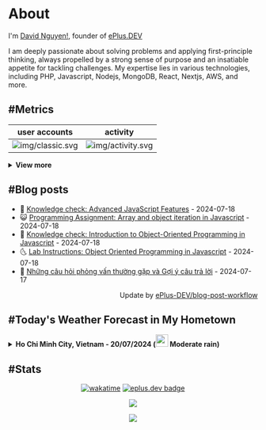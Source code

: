 # About

I'm [David Nguyen!](https://github.com/hoangsvit), founder of [ePlus.DEV](https://eplus.dev)

I am deeply passionate about solving problems and applying first-principle thinking, always propelled by a strong sense
of purpose and an insatiable appetite for tackling challenges. My expertise lies in various technologies, including PHP,
Javascript, Nodejs, MongoDB, React, Nextjs, AWS, and more.

## #Metrics

| user accounts | activity |
| ------------- | ------------- |
| ![img/classic.svg](https://metrics.eplus.dev//img/classic.svg) | ![img/activity.svg](https://metrics.eplus.dev//img/activity.svg) |

<details>
  <summary><b>View more</b></summary>

  | wakatime | languages |
  | ------------- | ------------- |
  | ![img/wakatime.svg](https://metrics.eplus.dev//img/wakatime.svg) | ![img/languages.svg](https://metrics.eplus.dev//img/languages.svg) |

  | achievements | followers |
  | ------------- | ------------- |
  | ![img/achievements.compact.svg](https://metrics.eplus.dev/img/achievements.compact.svg) | ![img/people.followers.svg](https://metrics.eplus.dev//img/people.followers.svg) |
</details>

## #Blog posts
- 🧰 [Knowledge check: Advanced JavaScript Features](https://eplus.dev/knowledge-check-advanced-javascript-features) - 2024-07-18 
- 😺 [Programming Assignment: Array and object iteration in Javascript](https://eplus.dev/programming-assignment-array-and-object-iteration-in-javascript) - 2024-07-18 
- 🗽 [Knowledge check: Introduction to Object-Oriented Programming in Javascript](https://eplus.dev/knowledge-check-introduction-to-object-oriented-programming-in-javascript) - 2024-07-18 
- 🌜 [Lab Instructions: Object Oriented Programming in Javascript](https://eplus.dev/lab-instructions-object-oriented-programming-in-javascript) - 2024-07-18 
- 📝 [Những câu hỏi phỏng vấn thường gặp và Gợi ý câu trả lời](https://eplus.dev/nhung-cau-hoi-phong-van-thuong-gap-va-goi-y-cau-tra-loi) - 2024-07-17 

<div align="right">
  Update by <a target="_blank"
    href="https://github.com/ePlus-DEV/blog-post-workflow">ePlus-DEV/blog-post-workflow</a>
</div>

## #Today's Weather Forecast in My Hometown



<details>
  <summary><b>Ho Chi Minh City, Vietnam - 20/07/2024 (<img src="https://cdn.weatherapi.com/weather/64x64/day/302.png" width="25" /> Moderate rain)</b></summary>


<table>
    <tr>
        <th>Hour</th>
        <td>00:00</td><td>01:00</td><td>02:00</td><td>03:00</td><td>04:00</td><td>05:00</td><td>06:00</td><td>07:00</td><td>08:00</td><td>09:00</td><td>10:00</td><td>11:00</td><td>12:00</td><td>13:00</td><td>14:00</td><td>15:00</td><td>16:00</td><td>17:00</td><td>18:00</td><td>19:00</td><td>20:00</td><td>21:00</td><td>22:00</td><td>23:00</td>
    </tr>
    <tr>
        <th>Weather</th>
        <td><img src="https://cdn.weatherapi.com/weather/64x64/night/176.png"></img></td><td><img src="https://cdn.weatherapi.com/weather/64x64/night/176.png"></img></td><td><img src="https://cdn.weatherapi.com/weather/64x64/night/119.png"></img></td><td><img src="https://cdn.weatherapi.com/weather/64x64/night/176.png"></img></td><td><img src="https://cdn.weatherapi.com/weather/64x64/night/266.png"></img></td><td><img src="https://cdn.weatherapi.com/weather/64x64/night/266.png"></img></td><td><img src="https://cdn.weatherapi.com/weather/64x64/day/296.png"></img></td><td><img src="https://cdn.weatherapi.com/weather/64x64/day/296.png"></img></td><td><img src="https://cdn.weatherapi.com/weather/64x64/day/266.png"></img></td><td><img src="https://cdn.weatherapi.com/weather/64x64/day/176.png"></img></td><td><img src="https://cdn.weatherapi.com/weather/64x64/day/353.png"></img></td><td><img src="https://cdn.weatherapi.com/weather/64x64/day/266.png"></img></td><td><img src="https://cdn.weatherapi.com/weather/64x64/day/353.png"></img></td><td><img src="https://cdn.weatherapi.com/weather/64x64/day/296.png"></img></td><td><img src="https://cdn.weatherapi.com/weather/64x64/day/296.png"></img></td><td><img src="https://cdn.weatherapi.com/weather/64x64/day/296.png"></img></td><td><img src="https://cdn.weatherapi.com/weather/64x64/day/353.png"></img></td><td><img src="https://cdn.weatherapi.com/weather/64x64/day/296.png"></img></td><td><img src="https://cdn.weatherapi.com/weather/64x64/day/353.png"></img></td><td><img src="https://cdn.weatherapi.com/weather/64x64/night/266.png"></img></td><td><img src="https://cdn.weatherapi.com/weather/64x64/night/143.png"></img></td><td><img src="https://cdn.weatherapi.com/weather/64x64/night/263.png"></img></td><td><img src="https://cdn.weatherapi.com/weather/64x64/night/263.png"></img></td><td><img src="https://cdn.weatherapi.com/weather/64x64/night/176.png"></img></td>
    </tr>
    <tr>
        <th>Condition</th>
        <td width="200px">Patchy rain nearby</td><td width="200px">Patchy rain nearby</td><td width="200px">Cloudy </td><td width="200px">Patchy rain nearby</td><td width="200px">Light drizzle</td><td width="200px">Light drizzle</td><td width="200px">Light rain</td><td width="200px">Light rain</td><td width="200px">Light drizzle</td><td width="200px">Patchy rain nearby</td><td width="200px">Light rain shower</td><td width="200px">Light drizzle</td><td width="200px">Light rain shower</td><td width="200px">Light rain</td><td width="200px">Light rain</td><td width="200px">Light rain</td><td width="200px">Light rain shower</td><td width="200px">Light rain</td><td width="200px">Light rain shower</td><td width="200px">Light drizzle</td><td width="200px">Mist</td><td width="200px">Patchy light drizzle</td><td width="200px">Patchy light drizzle</td><td width="200px">Patchy rain nearby</td>
    </tr>
    <tr>
        <th>Temperature</th>
        <td>24 °C</td><td>23.9 °C</td><td>23.9 °C</td><td>23.9 °C</td><td>23.8 °C</td><td>23.8 °C</td><td>23.9 °C</td><td>24 °C</td><td>24.2 °C</td><td>24.8 °C</td><td>25.2 °C</td><td>25.8 °C</td><td>26.7 °C</td><td>25.1 °C</td><td>24.6 °C</td><td>24.5 °C</td><td>24.6 °C</td><td>24.3 °C</td><td>24.1 °C</td><td>24 °C</td><td>23.9 °C</td><td>23.9 °C</td><td>23.8 °C</td><td>23.9 °C</td>
    </tr>
    <tr>
        <th>Wind</th>
        <td>13.7 kph</td><td>13 kph</td><td>11.5 kph</td><td>9.4 kph</td><td>8.6 kph</td><td>7.9 kph</td><td>7.2 kph</td><td>6.8 kph</td><td>7.2 kph</td><td>10.4 kph</td><td>11.9 kph</td><td>13.7 kph</td><td>16.2 kph</td><td>11.5 kph</td><td>8.6 kph</td><td>8.3 kph</td><td>9.4 kph</td><td>10.8 kph</td><td>10.1 kph</td><td>9.7 kph</td><td>9.4 kph</td><td>10.8 kph</td><td>11.2 kph</td><td>9.4 kph</td>
    </tr>
</table>


<div align="right">
  Updated at: 2024-07-20T00:56:22Z - by <a target="_blank"
    href="https://github.com/ePlus-DEV/weather-forecast">ePlus-DEV/weather-forecast</a>
</div>
</details>


## #Stats
<div align="center">

[![wakatime](https://wakatime.com/badge/user/e0aaeeb0-6b00-4a68-93a3-146329e5281e.svg)](https://wakatime.com/@e0aaeeb0-6b00-4a68-93a3-146329e5281e) [![eplus.dev badge](https://user-badge.eplus.dev/vietnam/hoangsvit.svg)](https://user-badge.eplus.dev/vietnam/hoangsvit)

![](https://komarev.com/ghpvc/?username=hoangsvit&style=for-the-badge)

[![](https://s11.flagcounter.com/count/1xO8/bg_FFFFFF/txt_000000/border_CCCCCC/columns_2/maxflags_10/viewers_3/labels_1/pageviews_1/flags_1/percent_0/)](https://s11.flagcounter.com/more/1xO8/)
</div>
